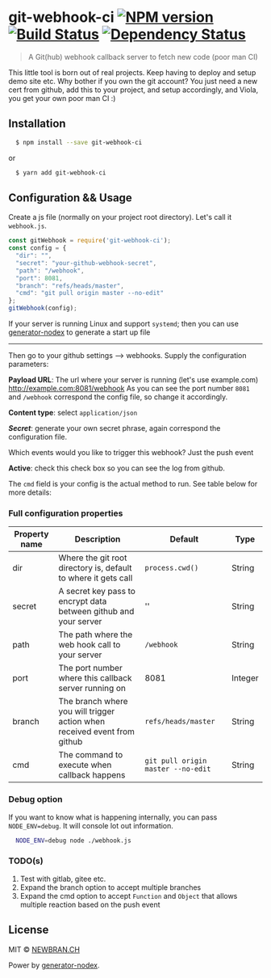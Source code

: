# git-webhook-ci [![NPM version][npm-image]][npm-url] [![Build Status][travis-image]][travis-url] [![Dependency Status][daviddm-image]][daviddm-url]
> A Git(hub) webhook callback server to fetch new code (poor man CI)

This little tool is born out of real projects. Keep having to deploy and setup demo site etc. Why bother if you own the git account?
You just need a new cert from github, add this to your project, and setup accordingly, and Viola, you get your own poor man CI :)

## Installation

```sh
  $ npm install --save git-webhook-ci
```

or

```sh
  $ yarn add git-webhook-ci
```

## Configuration && Usage

Create a js file (normally on your project root directory). Let's call it `webhook.js`.

```js
const gitWebhook = require('git-webhook-ci');
const config = {
  "dir": "",
  "secret": "your-github-webhook-secret",
  "path": "/webhook",
  "port": 8081,
  "branch": "refs/heads/master",
  "cmd": "git pull origin master --no-edit"
};
gitWebhook(config);
```

If your server is running Linux and support `systemd`;
then you can use [generator-nodex](https://github.com/NewbranLTD/generator-nodex) to generate a start up file

---

Then go to your github settings --> webhooks. Supply the configuration parameters:

**Payload URL**: The url where your server is running (let's use example.com) http://example.com:8081/webhook
As you can see the port number `8081` and `/webhook` correspond the config file, so change it accordingly.

**Content type**: select `application/json`

_**Secret**_: generate your own secret phrase, again correspond the configuration file.

Which events would you like to trigger this webhook? Just the push event

**Active**: check this check box so you can see the log from github.

The `cmd` field is your config is the actual method to run. See table below for more details:

### Full configuration properties

| Property name | Description   | Default  | Type |
| ------------- | ------------- | ---------| -----|
| dir           | Where the git root directory is, default to where it gets call | `process.cwd()` | String |
| secret        | A secret key pass to encrypt data between github and your server | '' | String |
| path          | The path where the web hook call to your server | `/webhook` | String |
| port          | The port number where this callback server running on | 8081 | Integer |
| branch        | The branch where you will trigger action when received event from github | `refs/heads/master` | String |
| cmd           | The command to execute when callback happens  | `git pull origin master --no-edit` | String |


### Debug option

If you want to know what is happening internally, you can pass `NODE_ENV=debug`. It will console lot out information.

```sh
  NODE_ENV=debug node ./webhook.js
```

### TODO(s)

1. Test with gitlab, gitee etc.
2. Expand the branch option to accept multiple branches
3. Expand the cmd option to accept `Function` and `Object` that allows multiple reaction based on the push event

## License

MIT © [NEWBRAN.CH](joelchu.com)


[npm-image]: https://badge.fury.io/js/git-webhook-ci.svg
[npm-url]: https://npmjs.org/package/git-webhook-ci
[travis-image]: https://travis-ci.org/NewbranLTD/git-webhook-ci.svg?branch=master
[travis-url]: https://travis-ci.org/NewbranLTD/git-webhook-ci
[daviddm-image]: https://david-dm.org/NewbranLTD/git-webhook-ci.svg?theme=shields.io
[daviddm-url]: https://david-dm.org/NewbranLTD/git-webhook-ci

Power by [generator-nodex](https://github.com/NewbranLTD/generator-nodex).

